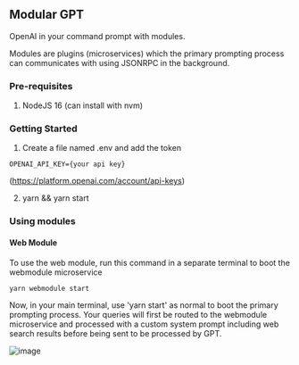 ## Modular GPT

OpenAI in your command prompt with modules. 

Modules are plugins (microservices) which the primary prompting process can communicates with using JSONRPC in the background.
 

### Pre-requisites 

1. NodeJS 16 (can install with nvm)


### Getting Started 

1. Create a file named .env and add the token 
```
OPENAI_API_KEY={your api key} 
```

 (https://platform.openai.com/account/api-keys)

2. yarn && yarn start 


### Using modules 

#### Web Module 
To use the web module, run this command in a separate terminal to boot the webmodule microservice 

```
yarn webmodule start 
```


Now, in your main terminal, use 'yarn start' as normal to boot the primary prompting process.  Your queries will first be routed to the webmodule microservice and processed with a custom system prompt including web search results before being sent to be processed by GPT. 




![image](https://user-images.githubusercontent.com/6249263/227419638-1f703d4f-163a-4c14-86f7-97e148313c67.png)
